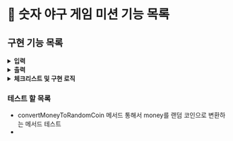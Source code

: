 # :pushpin: 숫자 야구 게임 미션 기능 목록

## 구현 기능 목록
<details>
<summary><b>입력</b></summary>
<div markdown="1">

- [x] 서로 다른 3자리의 수를 아래와 같은 형식으로 입력 받기
```
숫자를 입력해주세요 : 123
```
> - **예외처리**
> - [x] 문자 입력시 -> Util
> - [x] 공백 입력시  -> Util
> - [x] 세자리 이상 입력시 -> Validator
> - [x] 중복된 숫자 입력시 -> Validator


-[ ] 게임 재시작 문구 입력 받기
```
게임을 새로 시작하려면 1, 종료하려면 2를 입력하세요.
```
</div>
</details>

<details>
<summary><b>출력</b></summary>
<div markdown="1">

- [x] 게임 시작 문구 출력
```
숫자 야구 게임을 시작합니다.
```

- [ ] 입력한 수에 대한 결과를 볼, 스트라이크 개수로 표시한다
> - [ ] 아래와 같은 형식을 준수한다.
```
1볼 1스트라이크
```
-[ ] 하나도 없는경우 -> 낫싱 출력
- [ ] 3개의 숫자를 모두 맞힐 경우 아래 문구 출력

```
3스트라이크
3개의 숫자를 모두 맞히셨습니다! 게임 종료
```


</div>
</details>

<details> 
<summary><b>체크리스트 및 구현 로직</b></summary>
<div markdown="1">

- [x] 1에서 9까지 서로 다른 임의의 수 3개를 선택하는 컴퓨터 구현

</div>
</details>

### 테스트 할 목록
- convertMoneyToRandomCoin 메서드 통해서 money를 랜덤 코인으로 변환하는 메서드 테스트
- 